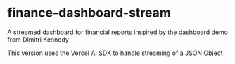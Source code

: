 # finance-dashboard-stream
A streamed dashboard for financial reports inspired by the dashboard demo from Dimitri Kennedy


This version uses the Vercel AI SDK to handle streaming of a JSON Object
